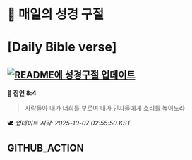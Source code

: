 # 🙏 매일의 성경 구절
# [Daily Bible verse]
## [![README에 성경구절 업데이트](https://github.com/DONGSUKA/first_test/actions/workflows/update-readme-bible.yml/badge.svg)](https://github.com/DONGSUKA/first_test/actions/workflows/update-readme-bible.yml)
<!-- START_BIBLE_VERSE -->
📖 **잠언 8:4**
> 사람들아 내가 너희를 부르며 내가 인자들에게 소리를 높이노라

🕊️ _업데이트 시각: 2025-10-07 02:55:50 KST_
  <!-- END_BIBLE_VERSE -->
## GITHUB_ACTION
